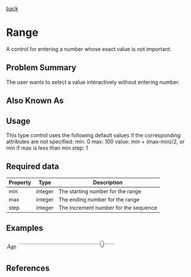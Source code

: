 [back](input-control.md)

# Range

A control for entering a number whose exact value is not important.

## Problem Summary

The user wants to select a value interactively without entering number.

## Also Known As


## Usage

This type control uses the following default values if the corresponding attributes are not specified:
min: 0
max: 100
value: min + (max-min)/2, or min if max is less than min
step: 1

## Required data

Property | Type | Description
------------ | ------------- | -------------
min | integer | The starting number for the range
max | integer | The ending number for the range
step | integer | The increment number for the sequence


## Examples

![Captcha example](img/range-1.jpg)

## References





